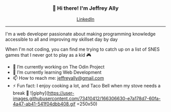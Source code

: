 
<h3 align="center">👋 Hi there! I'm Jeffrey Ally</h3>
<p align="center">
  <a href="https://www.linkedin.com/in/jeffrey-ally">LinkedIn</a>
</p>





---
I'm a web developer passionate about making programming knowledge accessible to all and improving my skillset day by day

When I'm not coding, you can find me trying to catch up on a list of SNES games that I never got to play as a kid :video_game:




   
- 🔭 I’m currently working on The Odin Project
- 🌱 I’m currently learning Web Development
- 📫 How to reach me: jeffreyally@gmail.com
- ⚡ Fun fact: I enjoy cooking a lot, and Taco Bell when my stove needs a break 	:taco: ![giphy](https://user-images.githubusercontent.com/73410412/166306630-e7a178d7-60fa-4a47-ab41-541f04dbb408.gif =250x50)



